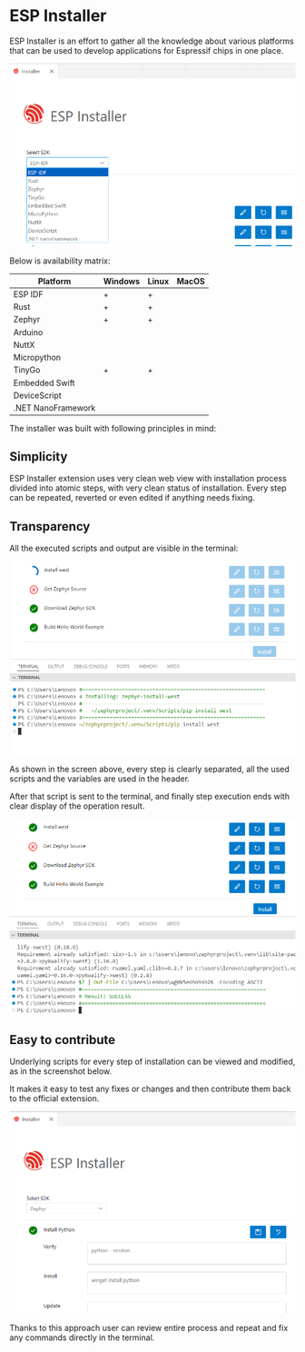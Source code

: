 # ESP Installer

ESP Installer is an effort to gather all the knowledge about various platforms that can be used to develop applications for Espressif chips in one place.

![feature X](/images/installer-list.png)

Below is availability matrix:

|Platform|Windows|Linux|MacOS|
|--------|-------|-----|-----|
|ESP IDF|+|+||
|Rust   |+|+||
|Zephyr |+|+||
|Arduino||||
|NuttX||||
|Micropython||||
|TinyGo|+|+||
|Embedded Swift||||
|DeviceScript||||
|.NET NanoFramework||||


The installer was built with following principles in mind:

## Simplicity

ESP Installer extension uses very clean web view with installation process divided into atomic steps, with very clean status of installation. Every step can be repeated, reverted or even edited if anything needs fixing.

## Transparency

All the executed scripts and output are visible in the terminal:

![feature X](/images/installing.png)

As shown in the screen above, every step is clearly separated, all the used scripts and the variables are used in the header.

After that script is sent to the terminal, and finally step execution ends with clear display of the operation result.

![feature X](/images/result-success.png)


## Easy to contribute

Underlying scripts for every step of installation can be viewed and modified, as in the screenshot below.

It makes it easy to test any fixes or changes and then contribute them back to the official extension.

![feature X](/images/modifying-scripts.png)


Thanks to this approach user can review entire process and repeat and fix any commands directly in the terminal.